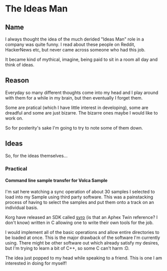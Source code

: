 # The Ideas Man

## Name
I always thought the idea of the much derided "Ideas Man" role in a company was quite funny. I read about these people on Reddit, HackerNews etc, but never came across someone who had this job. 

It became kind of mythical, imagine, being paid to sit in a room all day and think of ideas. 

## Reason 
Everyday so many different thoughts come into my head and I play around with them for a while in my brain, but then eventually I forget them. 

Some are pratical (which I have little interest in developing), some are dreadful and some are just bizarre. The bizarre ones maybe I would like to work on. 

So for posterity's sake I'm going to try to note some of them down.

## Ideas
So, for the ideas themselves...

### Practical
#### Command line sample transfer for Volca Sample
I'm sat here watching a sync operation of about 30 samples I selected to load into my Sample using third party software.
This was a painstacking process of having to select the samples and put them onto a track on an individual basis. 

Korg have released an SDK called [syro](https://github.com/korginc/volcasample) (is that an Aphex Twin reference? I don't know) written in C allowing one to write their own tools for the job.

I would implement all of the basic operations and allow entire directories to be loaded at once. This is the major drawback of the software I'm currently using. There might be other software out which already satisfy my desires, but I'm  trying to learn a bit of C++, so some C can't harm :D.

The idea just popped to my head while speaking to a friend. This is one I am interested in doing for myself!

